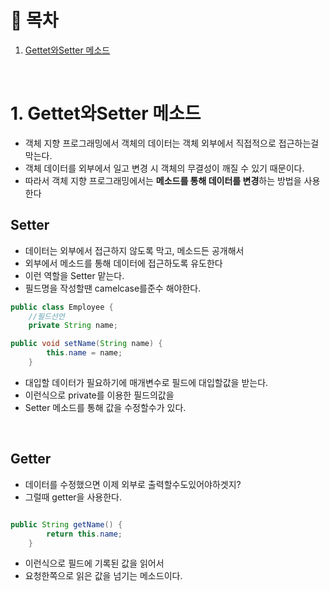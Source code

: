# 🔖 목차
1. [Gettet와Setter 메소드](#1-Gettet와Setter-메소드)<br/>




<br/>


# 1. Gettet와Setter 메소드

- 객체 지향 프로그래밍에서 객체의 데이터는 객체 외부에서 직접적으로 접근하는걸 막는다.
- 객체 데이터를 외부에서 일고 변경 시 객체의 무결성이 깨질 수 있기 때문이다.
- 따라서 객체 지향 프로그래밍에서는 **메소드를 통해 데이터를 변경**하는 방법을 사용한다


## Setter

- 데이터는 외부에서 접근하지 않도록 막고, 메소드든 공개해서
- 외부에서 메소드를 통해 데이터에 접근하도록 유도한다
- 이런 역할을 Setter 맡는다.
- 필드명을 작성할땐 camelcase를준수 해야한다.

```java
public class Employee {
	//필드선언
	private String name;

public void setName(String name) {
		this.name = name;
	}
```

- 대입할 데이터가 필요하기에 매개변수로 필드에 대입할값을 받는다.
- 이런식으로 private를 이용한 필드의값을
- Setter 메소드를 통해 값을 수정할수가 있다.


<br/>



## Getter
- 데이터를 수정했으면 이제 외부로 출력할수도있어야하겟지?
- 그럴때 getter을 사용한다.

```java

public String getName() {
		return this.name;
	}
```

- 이런식으로 필드에 기록된 값을 읽어서
- 요청한쪽으로 읽은 값을 넘기는 메소드이다.
